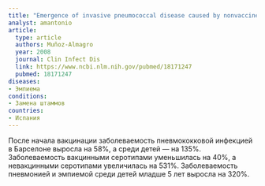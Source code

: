 ```yaml
---
title: "Emergence of invasive pneumococcal disease caused by nonvaccine serotypes in the era of 7-valent conjugate vaccine"
analyst: amantonio
article:
  type: article
  authors: Muñoz-Almagro
  year: 2008
  journal: Clin Infect Dis
  link: https://www.ncbi.nlm.nih.gov/pubmed/18171247
  pubmed: 18171247
diseases:
- Эмпиема
conditions:
- Замена штаммов
countries:
- Испания
---
```


После начала вакцинации заболеваемость пневмококковой инфекцией в Барселоне выросла на 58%, а среди детей — на 135%.
Заболеваемость вакцинными серотипами уменьшилась на 40%, а невакцинными серотипами увеличилась на 531%.
Заболеваемость пневмонией и эмпиемой среди детей младше 5 лет выросла на 320%.

